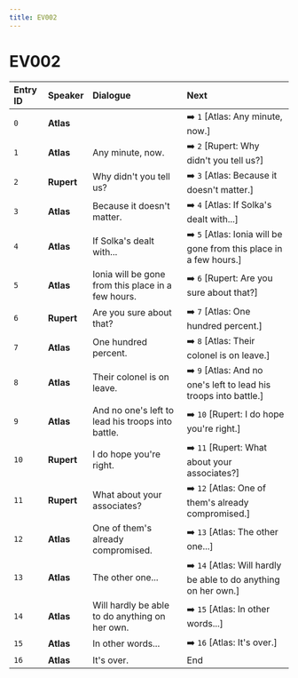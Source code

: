 ```yaml
---
title: EV002
---
```


# EV002


| Entry ID | Speaker | Dialogue | Next |
| :------- | :------ | :------- | :------------ |
| `0` | **Atlas** |  | ➡️ `1` \[Atlas: Any minute, now\.\] |
| `1` | **Atlas** | Any minute, now\. | ➡️ `2` \[Rupert: Why didn't you tell us?\] |
| `2` | **Rupert** | Why didn't you tell us? | ➡️ `3` \[Atlas: Because it doesn't matter\.\] |
| `3` | **Atlas** | Because it doesn't matter\. | ➡️ `4` \[Atlas: If Solka's dealt with\.\.\.\] |
| `4` | **Atlas** | If Solka's dealt with\.\.\. | ➡️ `5` \[Atlas: Ionia will be gone from this place in a few hours\.\] |
| `5` | **Atlas** | Ionia will be gone from this place in a few hours\. | ➡️ `6` \[Rupert: Are you sure about that?\] |
| `6` | **Rupert** | Are you sure about that? | ➡️ `7` \[Atlas: One hundred percent\.\] |
| `7` | **Atlas** | One hundred percent\. | ➡️ `8` \[Atlas: Their colonel is on leave\.\] |
| `8` | **Atlas** | Their colonel is on leave\. | ➡️ `9` \[Atlas: And no one's left to lead his troops into battle\.\] |
| `9` | **Atlas** | And no one's left to lead his troops into battle\. | ➡️ `10` \[Rupert: I do hope you're right\.\] |
| `10` | **Rupert** | I do hope you're right\. | ➡️ `11` \[Rupert: What about your associates?\] |
| `11` | **Rupert** | What about your associates? | ➡️ `12` \[Atlas: One of them's already compromised\.\] |
| `12` | **Atlas** | One of them's already compromised\. | ➡️ `13` \[Atlas: The other one\.\.\.\] |
| `13` | **Atlas** | The other one\.\.\. | ➡️ `14` \[Atlas: Will hardly be able to do anything on her own\.\] |
| `14` | **Atlas** | Will hardly be able to do anything on her own\. | ➡️ `15` \[Atlas: In other words\.\.\.\] |
| `15` | **Atlas** | In other words\.\.\. | ➡️ `16` \[Atlas: It's over\.\] |
| `16` | **Atlas** | It's over\. | End |
